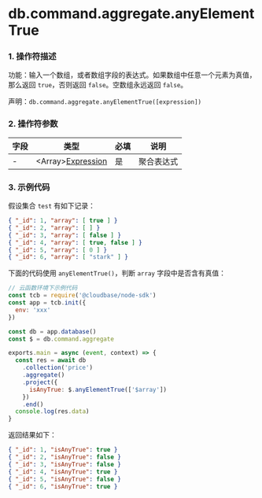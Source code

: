 # db.command.aggregate.anyElementTrue

### 1. 操作符描述

功能：输入一个数组，或者数组字段的表达式。如果数组中任意一个元素为真值，那么返回 `true`，否则返回 `false`。空数组永远返回 `false`。

声明：`db.command.aggregate.anyElementTrue([expression])`

### 2. 操作符参数

| 字段 | 类型                                        | 必填 | 说明       |
| ---- | ------------------------------------------- | ---- | ---------- |
| -    | &lt;Array&gt;[Expression](../expression.md) | 是   | 聚合表达式 |

### 3. 示例代码

假设集合 `test` 有如下记录：

```json
{ "_id": 1, "array": [ true ] }
{ "_id": 2, "array": [ ] }
{ "_id": 3, "array": [ false ] }
{ "_id": 4, "array": [ true, false ] }
{ "_id": 5, "array": [ 0 ] }
{ "_id": 6, "array": [ "stark" ] }
```

下面的代码使用 `anyElementTrue()`，判断 `array` 字段中是否含有真值：

```js
// 云函数环境下示例代码
const tcb = require('@cloudbase/node-sdk')
const app = tcb.init({
  env: 'xxx'
})

const db = app.database()
const $ = db.command.aggregate

exports.main = async (event, context) => {
  const res = await db
    .collection('price')
    .aggregate()
    .project({
      isAnyTrue: $.anyElementTrue(['$array'])
    })
    .end()
  console.log(res.data)
}
```

返回结果如下：

```json
{ "_id": 1, "isAnyTrue": true }
{ "_id": 2, "isAnyTrue": false }
{ "_id": 3, "isAnyTrue": false }
{ "_id": 4, "isAnyTrue": true }
{ "_id": 5, "isAnyTrue": false }
{ "_id": 6, "isAnyTrue": true }
```
